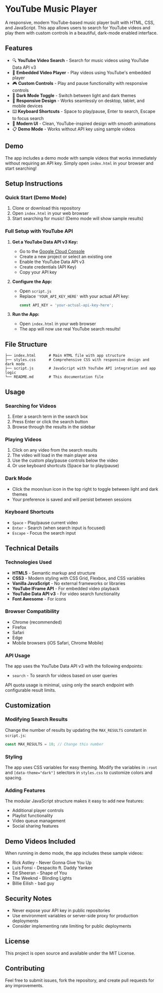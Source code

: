 # YouTube Music Player

A responsive, modern YouTube-based music player built with HTML, CSS, and JavaScript. This app allows users to search for YouTube videos and play them with custom controls in a beautiful, dark-mode enabled interface.

## Features

- 🔍 **YouTube Video Search** - Search for music videos using YouTube Data API v3
- 🎵 **Embedded Video Player** - Play videos using YouTube's embedded player
- 🎮 **Custom Controls** - Play and pause functionality with responsive controls
- 🌙 **Dark Mode Toggle** - Switch between light and dark themes
- 📱 **Responsive Design** - Works seamlessly on desktop, tablet, and mobile devices
- ⌨️ **Keyboard Shortcuts** - Space to play/pause, Enter to search, Escape to focus search
- 🎨 **Modern UI** - Clean, YouTube-inspired design with smooth animations
- 📋 **Demo Mode** - Works without API key using sample videos

## Demo

The app includes a demo mode with sample videos that works immediately without requiring an API key. Simply open `index.html` in your browser and start searching!

## Setup Instructions

### Quick Start (Demo Mode)
1. Clone or download this repository
2. Open `index.html` in your web browser
3. Start searching for music! (Demo mode will show sample results)

### Full Setup with YouTube API
1. **Get a YouTube Data API v3 Key:**
   - Go to the [Google Cloud Console](https://console.cloud.google.com/)
   - Create a new project or select an existing one
   - Enable the YouTube Data API v3
   - Create credentials (API Key)
   - Copy your API key

2. **Configure the App:**
   - Open `script.js`
   - Replace `'YOUR_API_KEY_HERE'` with your actual API key:
     ```javascript
     const API_KEY = 'your-actual-api-key-here';
     ```

3. **Run the App:**
   - Open `index.html` in your web browser
   - The app will now use real YouTube search results!

## File Structure

```
├── index.html      # Main HTML file with app structure
├── styles.css      # Comprehensive CSS with responsive design and dark mode
├── script.js       # JavaScript with YouTube API integration and app logic
└── README.md       # This documentation file
```

## Usage

### Searching for Videos
1. Enter a search term in the search box
2. Press Enter or click the search button
3. Browse through the results in the sidebar

### Playing Videos
1. Click on any video from the search results
2. The video will load in the main player area
3. Use the custom play/pause controls below the video
4. Or use keyboard shortcuts (Space bar to play/pause)

### Dark Mode
- Click the moon/sun icon in the top right to toggle between light and dark themes
- Your preference is saved and will persist between sessions

### Keyboard Shortcuts
- `Space` - Play/pause current video
- `Enter` - Search (when search input is focused)
- `Escape` - Focus the search input

## Technical Details

### Technologies Used
- **HTML5** - Semantic markup and structure
- **CSS3** - Modern styling with CSS Grid, Flexbox, and CSS variables
- **Vanilla JavaScript** - No external frameworks or libraries
- **YouTube IFrame API** - For embedded video playback
- **YouTube Data API v3** - For video search functionality
- **Font Awesome** - For icons

### Browser Compatibility
- Chrome (recommended)
- Firefox
- Safari
- Edge
- Mobile browsers (iOS Safari, Chrome Mobile)

### API Usage
The app uses the YouTube Data API v3 with the following endpoints:
- `search` - To search for videos based on user queries

API quota usage is minimal, using only the search endpoint with configurable result limits.

## Customization

### Modifying Search Results
Change the number of results by updating the `MAX_RESULTS` constant in `script.js`:
```javascript
const MAX_RESULTS = 10; // Change this number
```

### Styling
The app uses CSS variables for easy theming. Modify the variables in `:root` and `[data-theme="dark"]` selectors in `styles.css` to customize colors and spacing.

### Adding Features
The modular JavaScript structure makes it easy to add new features:
- Additional player controls
- Playlist functionality
- Video queue management
- Social sharing features

## Demo Videos Included
When running in demo mode, the app includes these sample videos:
- Rick Astley - Never Gonna Give You Up
- Luis Fonsi - Despacito ft. Daddy Yankee
- Ed Sheeran - Shape of You
- The Weeknd - Blinding Lights
- Billie Eilish - bad guy

## Security Notes
- Never expose your API key in public repositories
- Use environment variables or server-side proxy for production deployments
- Consider implementing rate limiting for public deployments

## License
This project is open source and available under the MIT License.

## Contributing
Feel free to submit issues, fork the repository, and create pull requests for any improvements.
